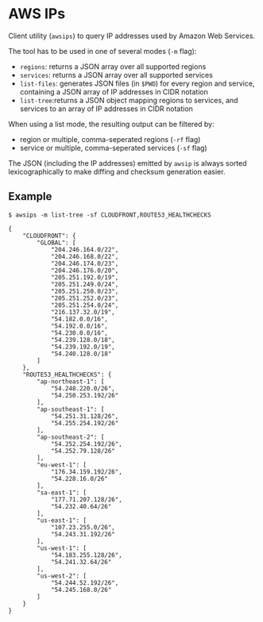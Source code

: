 # AWS IPs

Client utility (`awsips`) to query IP addresses used by Amazon Web Services.

The tool has to be used in one of several modes (`-m` flag):

* `regions`: returns a JSON array over all supported regions
* `services`: returns a JSON array over all supported services
* `list-files`: generates JSON files (in `$PWD`) for every region and service, containing a JSON array of IP addresses in CIDR notation
* `list-tree`:returns a JSON object mapping regions to services, and services to an array of IP addresses in CIDR notation

When using a list mode, the resulting output can be filtered by:

* region or multiple, comma-seperated regions (`-rf` flag)
* service or multiple, comma-seperated services (`-sf` flag)

The JSON (including the IP addresses) emitted by `awsip` is always sorted lexicographically to make diffing and checksum generation easier. 

## Example

```
$ awsips -m list-tree -sf CLOUDFRONT,ROUTE53_HEALTHCHECKS

{
    "CLOUDFRONT": {
        "GLOBAL": [
            "204.246.164.0/22",
            "204.246.168.0/22",
            "204.246.174.0/23",
            "204.246.176.0/20",
            "205.251.192.0/19",
            "205.251.249.0/24",
            "205.251.250.0/23",
            "205.251.252.0/23",
            "205.251.254.0/24",
            "216.137.32.0/19",
            "54.182.0.0/16",
            "54.192.0.0/16",
            "54.230.0.0/16",
            "54.239.128.0/18",
            "54.239.192.0/19",
            "54.240.128.0/18"
        ]
    },
    "ROUTE53_HEALTHCHECKS": {
        "ap-northeast-1": [
            "54.248.220.0/26",
            "54.250.253.192/26"
        ],
        "ap-southeast-1": [
            "54.251.31.128/26",
            "54.255.254.192/26"
        ],
        "ap-southeast-2": [
            "54.252.254.192/26",
            "54.252.79.128/26"
        ],
        "eu-west-1": [
            "176.34.159.192/26",
            "54.228.16.0/26"
        ],
        "sa-east-1": [
            "177.71.207.128/26",
            "54.232.40.64/26"
        ],
        "us-east-1": [
            "107.23.255.0/26",
            "54.243.31.192/26"
        ],
        "us-west-1": [
            "54.183.255.128/26",
            "54.241.32.64/26"
        ],
        "us-west-2": [
            "54.244.52.192/26",
            "54.245.168.0/26"
        ]
    }
}
```
